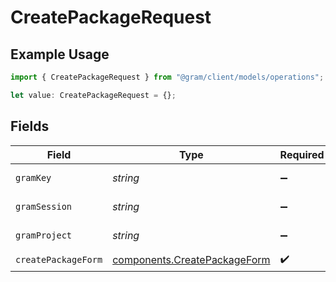# CreatePackageRequest

## Example Usage

```typescript
import { CreatePackageRequest } from "@gram/client/models/operations";

let value: CreatePackageRequest = {};
```

## Fields

| Field                                                                        | Type                                                                         | Required                                                                     | Description                                                                  |
| ---------------------------------------------------------------------------- | ---------------------------------------------------------------------------- | ---------------------------------------------------------------------------- | ---------------------------------------------------------------------------- |
| `gramKey`                                                                    | *string*                                                                     | :heavy_minus_sign:                                                           | API Key header                                                               |
| `gramSession`                                                                | *string*                                                                     | :heavy_minus_sign:                                                           | Session header                                                               |
| `gramProject`                                                                | *string*                                                                     | :heavy_minus_sign:                                                           | project header                                                               |
| `createPackageForm`                                                          | [components.CreatePackageForm](../../models/components/createpackageform.md) | :heavy_check_mark:                                                           | N/A                                                                          |